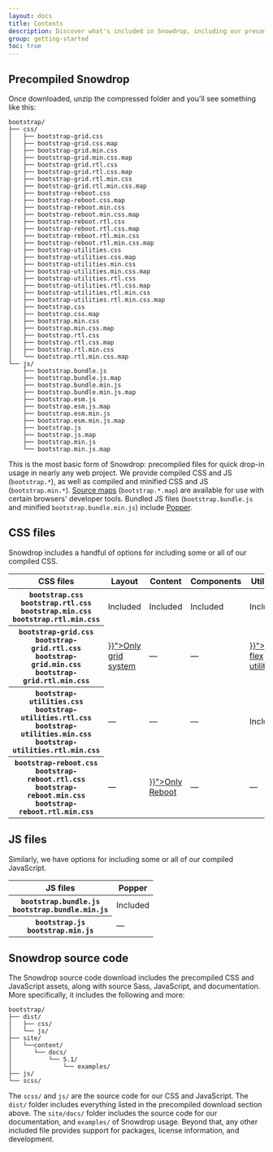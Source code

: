 ```yaml
---
layout: docs
title: Contents
description: Discover what's included in Snowdrop, including our precompiled and source code flavors.
group: getting-started
toc: true
---
```


## Precompiled Snowdrop

Once downloaded, unzip the compressed folder and you'll see something like this:

<!-- NOTE: This info is intentionally duplicated in the README. Copy any changes made here over to the README too, but be sure to keep in mind to add the `dist` folder. -->

```text
bootstrap/
├── css/
│   ├── bootstrap-grid.css
│   ├── bootstrap-grid.css.map
│   ├── bootstrap-grid.min.css
│   ├── bootstrap-grid.min.css.map
│   ├── bootstrap-grid.rtl.css
│   ├── bootstrap-grid.rtl.css.map
│   ├── bootstrap-grid.rtl.min.css
│   ├── bootstrap-grid.rtl.min.css.map
│   ├── bootstrap-reboot.css
│   ├── bootstrap-reboot.css.map
│   ├── bootstrap-reboot.min.css
│   ├── bootstrap-reboot.min.css.map
│   ├── bootstrap-reboot.rtl.css
│   ├── bootstrap-reboot.rtl.css.map
│   ├── bootstrap-reboot.rtl.min.css
│   ├── bootstrap-reboot.rtl.min.css.map
│   ├── bootstrap-utilities.css
│   ├── bootstrap-utilities.css.map
│   ├── bootstrap-utilities.min.css
│   ├── bootstrap-utilities.min.css.map
│   ├── bootstrap-utilities.rtl.css
│   ├── bootstrap-utilities.rtl.css.map
│   ├── bootstrap-utilities.rtl.min.css
│   ├── bootstrap-utilities.rtl.min.css.map
│   ├── bootstrap.css
│   ├── bootstrap.css.map
│   ├── bootstrap.min.css
│   ├── bootstrap.min.css.map
│   ├── bootstrap.rtl.css
│   ├── bootstrap.rtl.css.map
│   ├── bootstrap.rtl.min.css
│   └── bootstrap.rtl.min.css.map
└── js/
    ├── bootstrap.bundle.js
    ├── bootstrap.bundle.js.map
    ├── bootstrap.bundle.min.js
    ├── bootstrap.bundle.min.js.map
    ├── bootstrap.esm.js
    ├── bootstrap.esm.js.map
    ├── bootstrap.esm.min.js
    ├── bootstrap.esm.min.js.map
    ├── bootstrap.js
    ├── bootstrap.js.map
    ├── bootstrap.min.js
    └── bootstrap.min.js.map
```

This is the most basic form of Snowdrop: precompiled files for quick drop-in usage in nearly any web project. We provide compiled CSS and JS (`bootstrap.*`), as well as compiled and minified CSS and JS (`bootstrap.min.*`). [Source maps](https://developers.google.com/web/tools/chrome-devtools/javascript/source-maps) (`bootstrap.*.map`) are available for use with certain browsers' developer tools. Bundled JS files (`bootstrap.bundle.js` and minified `bootstrap.bundle.min.js`) include [Popper](https://popper.js.org/).

## CSS files

Snowdrop includes a handful of options for including some or all of our compiled CSS.

<table class="table">
  <thead>
    <tr>
      <th scope="col">CSS files</th>
      <th scope="col">Layout</th>
      <th scope="col">Content</th>
      <th scope="col">Components</th>
      <th scope="col">Utilities</th>
    </tr>
  </thead>
  <tbody>
    <tr>
      <th scope="row">
        <div><code class="fw-normal text-nowrap">bootstrap.css</code></div>
        <div><code class="fw-normal text-nowrap">bootstrap.rtl.css</code></div>
        <div><code class="fw-normal text-nowrap">bootstrap.min.css</code></div>
        <div><code class="fw-normal text-nowrap">bootstrap.rtl.min.css</code></div>
      </th>
      <td>Included</td>
      <td>Included</td>
      <td>Included</td>
      <td>Included</td>
    </tr>
    <tr>
      <th scope="row">
        <div><code class="fw-normal text-nowrap">bootstrap-grid.css</code></div>
        <div><code class="fw-normal text-nowrap">bootstrap-grid.rtl.css</code></div>
        <div><code class="fw-normal text-nowrap">bootstrap-grid.min.css</code></div>
        <div><code class="fw-normal text-nowrap">bootstrap-grid.rtl.min.css</code></div>
      </th>
      <td><a class="link-secondary" href="{{< docsref "/layout/grid" >}}">Only grid system</a></td>
      <td class="text-muted">&mdash;</td>
      <td class="text-muted">&mdash;</td>
      <td><a class="link-secondary" href="{{< docsref "/utilities/flex" >}}">Only flex utilities</a></td>
    </tr>
    <tr>
      <th scope="row">
        <div><code class="fw-normal text-nowrap">bootstrap-utilities.css</code></div>
        <div><code class="fw-normal text-nowrap">bootstrap-utilities.rtl.css</code></div>
        <div><code class="fw-normal text-nowrap">bootstrap-utilities.min.css</code></div>
        <div><code class="fw-normal text-nowrap">bootstrap-utilities.rtl.min.css</code></div>
      </th>
      <td class="text-muted">&mdash;</td>
      <td class="text-muted">&mdash;</td>
      <td class="text-muted">&mdash;</td>
      <td>Included</td>
    </tr>
    <tr>
      <th scope="row">
        <div><code class="fw-normal text-nowrap">bootstrap-reboot.css</code></div>
        <div><code class="fw-normal text-nowrap">bootstrap-reboot.rtl.css</code></div>
        <div><code class="fw-normal text-nowrap">bootstrap-reboot.min.css</code></div>
        <div><code class="fw-normal text-nowrap">bootstrap-reboot.rtl.min.css</code></div>
      </th>
      <td class="text-muted">&mdash;</td>
      <td><a class="link-secondary" href="{{< docsref "/content/reboot" >}}">Only Reboot</a></td>
      <td class="text-muted">&mdash;</td>
      <td class="text-muted">&mdash;</td>
    </tr>
  </tbody>
</table>

## JS files

Similarly, we have options for including some or all of our compiled JavaScript.

<table class="table">
  <thead>
    <tr>
      <th scope="col">JS files</th>
      <th scope="col">Popper</th>
    </tr>
  </thead>
  <tbody>
    <tr>
      <th scope="row">
        <div><code class="fw-normal text-nowrap">bootstrap.bundle.js</code></div>
        <div><code class="fw-normal text-nowrap">bootstrap.bundle.min.js</code></div>
      </th>
      <td>Included</td>
    </tr>
    <tr>
      <th scope="row">
        <div><code class="fw-normal text-nowrap">bootstrap.js</code></div>
        <div><code class="fw-normal text-nowrap">bootstrap.min.js</code></div>
      </th>
      <td class="text-muted">&mdash;</td>
    </tr>
  </tbody>
</table>

## Snowdrop source code

The Snowdrop source code download includes the precompiled CSS and JavaScript assets, along with source Sass, JavaScript, and documentation. More specifically, it includes the following and more:

```text
bootstrap/
├── dist/
│   ├── css/
│   └── js/
├── site/
│   └──content/
│      └── docs/
│          └── 5.1/
│              └── examples/
├── js/
└── scss/
```

The `scss/` and `js/` are the source code for our CSS and JavaScript. The `dist/` folder includes everything listed in the precompiled download section above. The `site/docs/` folder includes the source code for our documentation, and `examples/` of Snowdrop usage. Beyond that, any other included file provides support for packages, license information, and development.
